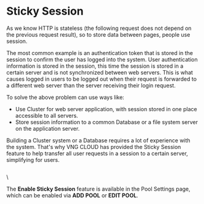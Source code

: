 # Sticky Session

As we know HTTP is stateless (the following request does not depend on the previous request result), so to store data between pages, people use session.

The most common example is an authentication token that is stored in the session to confirm the user has logged into the system. User authentication information is stored in the session, this time the session is stored in a certain server and is not synchronized between web servers. This is what causes logged in users to be logged out when their request is forwarded to a different web server than the server receiving their login request.

To solve the above problem can use ways like:

* Use Cluster for web server application, with session stored in one place accessible to all servers.
* Store session information to a common Database or a file system server on the application server.

Building a Cluster system or a Database requires a lot of experience with the system. That's why VNG CLOUD has provided the Sticky Session feature to help transfer all user requests in a session to a certain server, simplifying for users.

<figure><img src="https://docs.vngcloud.vn/download/attachments/59802707/image2020-5-12_15-6-14.png?version=1&#x26;modificationDate=1685077021000&#x26;api=v2" alt=""><figcaption></figcaption></figure>

\


The **Enable Sticky Session** feature is available in the  Pool Settings page, which can be enabled via **ADD POOL** or **EDIT POOL**.
